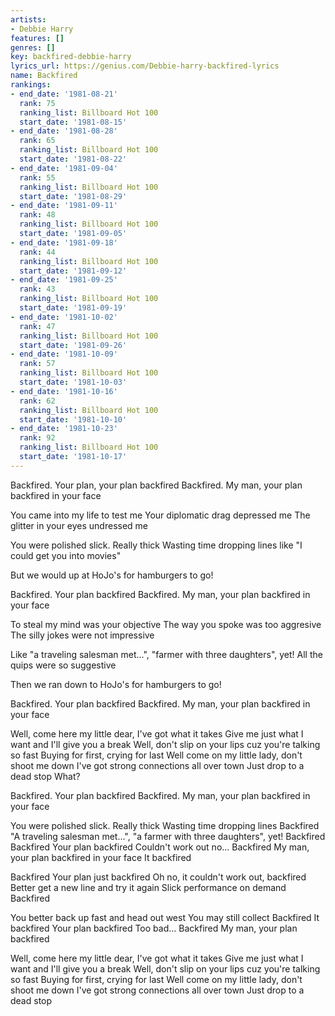 ```yaml
---
artists:
- Debbie Harry
features: []
genres: []
key: backfired-debbie-harry
lyrics_url: https://genius.com/Debbie-harry-backfired-lyrics
name: Backfired
rankings:
- end_date: '1981-08-21'
  rank: 75
  ranking_list: Billboard Hot 100
  start_date: '1981-08-15'
- end_date: '1981-08-28'
  rank: 65
  ranking_list: Billboard Hot 100
  start_date: '1981-08-22'
- end_date: '1981-09-04'
  rank: 55
  ranking_list: Billboard Hot 100
  start_date: '1981-08-29'
- end_date: '1981-09-11'
  rank: 48
  ranking_list: Billboard Hot 100
  start_date: '1981-09-05'
- end_date: '1981-09-18'
  rank: 44
  ranking_list: Billboard Hot 100
  start_date: '1981-09-12'
- end_date: '1981-09-25'
  rank: 43
  ranking_list: Billboard Hot 100
  start_date: '1981-09-19'
- end_date: '1981-10-02'
  rank: 47
  ranking_list: Billboard Hot 100
  start_date: '1981-09-26'
- end_date: '1981-10-09'
  rank: 57
  ranking_list: Billboard Hot 100
  start_date: '1981-10-03'
- end_date: '1981-10-16'
  rank: 62
  ranking_list: Billboard Hot 100
  start_date: '1981-10-10'
- end_date: '1981-10-23'
  rank: 92
  ranking_list: Billboard Hot 100
  start_date: '1981-10-17'
---
```

Backfired. Your plan, your plan backfired
Backfired. My man, your plan backfired in your face

You came into my life to test me
Your diplomatic drag depressed me
The glitter in your eyes undressed me

You were polished slick. Really thick
Wasting time dropping lines like "I could get you into movies"

But we would up at HoJo's for hamburgers to go!

Backfired. Your plan backfired
Backfired. My man, your plan backfired in your face

To steal my mind was your objective
The way you spoke was too aggresive
The silly jokes were not impressive

Like "a traveling salesman met...", "farmer with three daughters", yet!
All the quips were so suggestive

Then we ran down to HoJo's for hamburgers to go!

Backfired. Your plan backfired
Backfired. My man, your plan backfired in your face

Well, come here my little dear, I've got what it takes
Give me just what I want and I'll give you a break
Well, don't slip on your lips cuz you're talking so fast
Buying for first, crying for last
Well come on my little lady, don't shoot me down
I've got strong connections all over town
Just drop to a dead stop
What?

Backfired. Your plan backfired
Backfired. My man, your plan backfired in your face

You were polished slick. Really thick
Wasting time dropping lines
Backfired
"A traveling salesman met...", "a farmer with three daughters", yet!
Backfired
Backfired
Your plan backfired
Couldn't work out no...
Backfired
My man, your plan backfired in your face
It backfired

Backfired
Your plan just backfired
Oh no, it couldn't work out, backfired
Better get a new line and try it again
Slick performance on demand
Backfired

You better back up fast and head out west
You may still collect
Backfired
It backfired
Your plan backfired
Too bad...
Backfired
My man, your plan backfired

Well, come here my little dear, I've got what it takes
Give me just what I want and I'll give you a break
Well, don't slip on your lips cuz you're talking so fast
Buying for first, crying for last
Well come on my little lady, don't shoot me down
I've got strong connections all over town
Just drop to a dead stop
